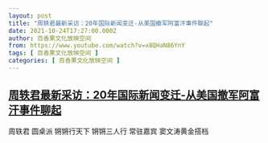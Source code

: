 ```yaml
---
layout: post
title: "周轶君最新采访：20年国际新闻变迁-从美国撤军阿富汗事件聊起"
date: 2021-10-24T17:27:00.000Z
author: 百香果文化放映空间
from: https://www.youtube.com/watch?v=x8QHaN86YnY
tags: [ 百香果文化放映空间 ]
categories: [ 百香果文化放映空间 ]
---
```

<!--1635096420000-->
[周轶君最新采访：20年国际新闻变迁-从美国撤军阿富汗事件聊起](https://www.youtube.com/watch?v=x8QHaN86YnY)
------

<div>
周轶君 圆桌派 锵锵行天下 锵锵三人行 常驻嘉宾 窦文涛黄金搭档
</div>
